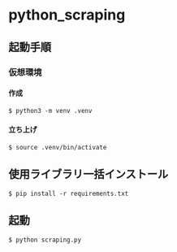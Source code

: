 # python_scraping

## 起動手順

### 仮想環境

#### 作成

```
$ python3 -m venv .venv
```

#### 立ち上げ

```
$ source .venv/bin/activate
```

## 使用ライブラリ一括インストール

```
$ pip install -r requirements.txt
```

## 起動

```
$ python scraping.py
```
